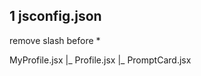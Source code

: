 ## 1 jsconfig.json

remove slash before \*

<!-- "@/*": ["./*"] -->

MyProfile.jsx
|_ Profile.jsx
|_ PromptCard.jsx
